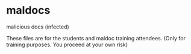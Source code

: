 # maldocs
malicious docs (infected)
 
 These files are for the students and maldoc training attendees. (Only for training purposes. You proceed at your own risk)
